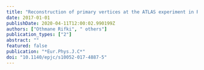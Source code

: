 ```yaml
---
title: "Reconstruction of primary vertices at the ATLAS experiment in Run 1 proton–proton collisions at the LHC"
date: 2017-01-01
publishDate: 2020-04-11T12:00:02.990199Z
authors: ["Othmane Rifki", " others"]
publication_types: ["2"]
abstract: ""
featured: false
publication: "*Eur.Phys.J.C*"
doi: "10.1140/epjc/s10052-017-4887-5"
---
```


